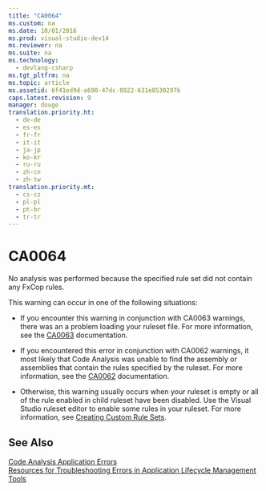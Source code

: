 ```yaml
---
title: "CA0064"
ms.custom: na
ms.date: 10/01/2016
ms.prod: visual-studio-dev14
ms.reviewer: na
ms.suite: na
ms.technology: 
  - devlang-csharp
ms.tgt_pltfrm: na
ms.topic: article
ms.assetid: 6f41ed9d-a690-47dc-8922-631e8530297b
caps.latest.revision: 9
manager: douge
translation.priority.ht: 
  - de-de
  - es-es
  - fr-fr
  - it-it
  - ja-jp
  - ko-kr
  - ru-ru
  - zh-cn
  - zh-tw
translation.priority.mt: 
  - cs-cz
  - pl-pl
  - pt-br
  - tr-tr
---
```

# CA0064
No analysis was performed because the specified rule set did not contain any FxCop rules.  
  
 This warning can occur in one of the following situations:  
  
-   If you encounter this warning in conjunction with CA0063 warnings, there was an a problem loading your ruleset file. For more information, see the [CA0063](../VS_not_in_toc/CA0063.md) documentation.  
  
-   If you encountered this error in conjunction with CA0062 warnings, it most likely that Code Analysis was unable to find the assembly or assemblies that contain the rules specified by the ruleset. For more information, see the [CA0062](../VS_not_in_toc/CA0062.md) documentation.  
  
-   Otherwise, this warning usually occurs when your ruleset is empty or all of the rule enabled in child ruleset have been disabled. Use the Visual Studio ruleset editor to enable some rules in your ruleset. For more information, see [Creating Custom Rule Sets](../VS_IDE/Creating-Custom-Code-Analysis-Rule-Sets.md).  
  
## See Also  
 [Code Analysis Application Errors](../VS_IDE/Code-Analysis-Application-Errors.md)   
 [Resources for Troubleshooting Errors in Application Lifecycle Management Tools](../Topic/Resources%20for%20Troubleshooting%20Errors%20in%20Application%20Lifecycle%20Management%20Tools.md)